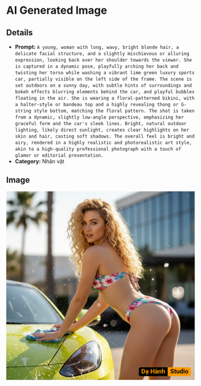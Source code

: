 # AI Generated Image

## Details
- **Prompt:** `A young, woman with long, wavy, bright blonde hair, a delicate facial structure, and a slightly mischievous or alluring expression, looking back over her shoulder towards the viewer. She is captured in a dynamic pose, playfully arching her back and twisting her torso while washing a vibrant lime green luxury sports car, partially visible on the left side of the frame. The scene is set outdoors on a sunny day, with subtle hints of surroundings and bokeh effects blurring elements behind the car, and playful bubbles floating in the air. She is wearing a floral-patterned bikini, with a halter-style or bandeau top and a highly revealing thong or G-string style bottom, matching the floral pattern. The shot is taken from a dynamic, slightly low-angle perspective, emphasizing her graceful form and the car's sleek lines. Bright, natural outdoor lighting, likely direct sunlight, creates clear highlights on her skin and hair, casting soft shadows. The overall feel is bright and airy, rendered in a highly realistic and photorealistic art style, akin to a high-quality professional photograph with a touch of glamor or editorial presentation.`
- **Category:** Nhân vật


## Image
![AI Generated Image](./image-2025-10-18T00-26-17-895Z-sryj0.png)